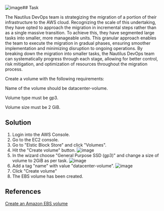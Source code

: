 ![image](https://github.com/AdamLisicki/kodekloud-engineer/assets/96197101/80a6999b-98e9-4ee8-bc07-782e81b3c35d)## Task

The Nautilus DevOps team is strategizing the migration of a portion of their infrastructure to the AWS cloud. Recognizing the scale of this undertaking, they have opted to approach the migration in incremental steps rather than as a single massive transition. To achieve this, they have segmented large tasks into smaller, more manageable units. This granular approach enables the team to execute the migration in gradual phases, ensuring smoother implementation and minimizing disruption to ongoing operations. By breaking down the migration into smaller tasks, the Nautilus DevOps team can systematically progress through each stage, allowing for better control, risk mitigation, and optimization of resources throughout the migration process.

Create a volume with the following requirements:

Name of the volume should be datacenter-volume.

Volume type must be gp3.

Volume size must be 2 GiB.

## Solution 

1. Login into the AWS Console.
2. Go to the EC2 console.
3. Go to "Elstic Block Store" and click "Volumes".
4. Hit the "Create volume" button.
   ![image](https://github.com/AdamLisicki/kodekloud-engineer/assets/96197101/79a3fe68-e3d3-41c2-a396-367d70e23d90)
5. In the wizard choose "General Purpose SSD (gp3)" and change a size of volume to 2GiB as per task.
   ![image](https://github.com/AdamLisicki/kodekloud-engineer/assets/96197101/208926cb-3f4e-40ab-b829-55d47d9bcebc)
6. Add a tag "name" with value "datacenter-volume".
   ![image](https://github.com/AdamLisicki/kodekloud-engineer/assets/96197101/a4a26d65-a119-4d49-8678-c6ec0fff401e)
7. Click "Create volume"
8. The EBS volume has been created.
## References

[Create an Amazon EBS volume](https://docs.aws.amazon.com/ebs/latest/userguide/ebs-creating-volume.html)
